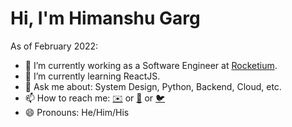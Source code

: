 # Hi, I'm Himanshu Garg

As of February 2022:

- 🔭 I’m currently working as a Software Engineer at [Rocketium](https://www.rocketium.com/).
- 🌱 I’m currently learning ReactJS.  
- 💬 Ask me about: System Design, Python, Backend, Cloud, etc.
- 📫 How to reach me: [✉️](mailto:himanshu@resuminator.in) or [📱](https://www.linkedin.com/in/garg-himanshu/)  or [🐦](https://wwww.twitter.com/_mercurybuddy)
- 😄 Pronouns: He/Him/His
